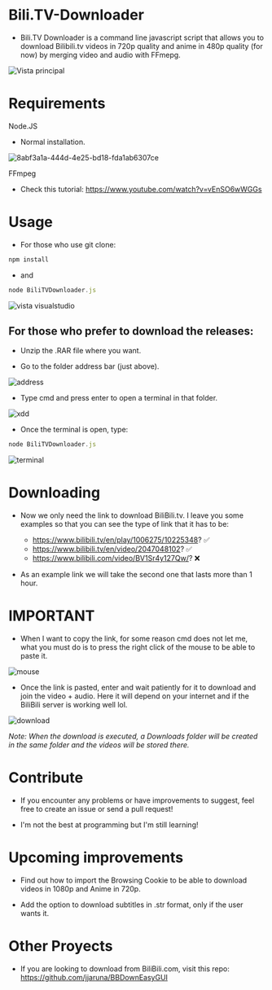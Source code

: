 # Bili.TV-Downloader
* Bili.TV Downloader is a command line javascript script that allows you to download Bilibili.tv videos in 720p quality and anime in 480p quality (for now) by merging video and audio with FFmepg.

![Vista principal](https://github.com/jjaruna/Bili.TV-Downloader/assets/106907367/de3f481e-f8ac-4044-9c7c-e9fb7b04cc17)

# Requirements

Node.JS

* Normal installation.

![8abf3a1a-444d-4e25-bd18-fda1ab6307ce](https://github.com/jjaruna/Bili.TV-Downloader/assets/106907367/d02e52cf-23cc-4b03-86ba-b6988cf002b3)

FFmpeg

* Check this tutorial: https://www.youtube.com/watch?v=vEnSO6wWGGs

# Usage
* For those who use git clone:
```javascript
npm install
```
* and
```javascript
node BiliTVDownloader.js
```

![vista visualstudio](https://github.com/jjaruna/Bili.TV-Downloader/assets/106907367/38d2fe70-8c93-4c4e-bc89-387bc8e02a58)

## For those who prefer to download the releases:

* Unzip the .RAR file where you want.

* Go to the folder address bar (just above).
  
![address](https://github.com/jjaruna/Bili.TV-Downloader/assets/106907367/bb46567d-088f-42e7-8709-99391c69624a)

* Type cmd and press enter to open a terminal in that folder.

![xdd](https://github.com/jjaruna/Bili.TV-Downloader/assets/106907367/85912a05-837b-4eb6-b0e6-0fa15bff3ff9)

* Once the terminal is open, type:

```javascript
node BiliTVDownloader.js
```

![terminal](https://github.com/jjaruna/Bili.TV-Downloader/assets/106907367/202f1510-fa29-4fb7-ba5f-ec41981bf95b)

# Downloading

* Now we only need the link to download BiliBili.tv. I leave you some examples so that you can see the type of link that it has to be:
  * https://www.bilibili.tv/en/play/1006275/10225348? ✅
  * https://www.bilibili.tv/en/video/2047048102? ✅
  * https://www.bilibili.com/video/BV1Sr4y127Qw/? ❌

* As an example link we will take the second one that lasts more than 1 hour.

# IMPORTANT

* When I want to copy the link, for some reason cmd does not let me, what you must do is to press the right click of the mouse to be able to paste it.

![mouse](https://github.com/jjaruna/Bili.TV-Downloader/assets/106907367/a8af96bc-7f2c-43e8-b753-2e9db7813712)

* Once the link is pasted, enter and wait patiently for it to download and join the video + audio. Here it will depend on your internet and if the BiliBili server is working well lol.

![download](https://github.com/jjaruna/Bili.TV-Downloader/assets/106907367/ad9b6502-46a3-4d5a-b802-857af782f876)

_Note: When the download is executed, a Downloads folder will be created in the same folder and the videos will be stored there._
  
# Contribute

* If you encounter any problems or have improvements to suggest, feel free to create an issue or send a pull request!

* I'm not the best at programming but I'm still learning! 

# Upcoming improvements

* Find out how to import the Browsing Cookie to be able to download videos in 1080p and Anime in 720p.

* Add the option to download subtitles in .str format, only if the user wants it.

# Other Proyects 

* If you are looking to download from BiliBili.com, visit this repo: https://github.com/jjaruna/BBDownEasyGUI



